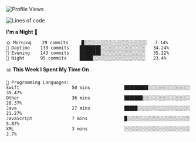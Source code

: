 <!--START_SECTION:waka-->
![Profile Views](http://img.shields.io/badge/Profile%20Views-0-blue)

![Lines of code](https://img.shields.io/badge/From%20Hello%20World%20I%27ve%20Written-150955%20lines%20of%20code-blue)

**I'm a Night 🦉** 

```text
🌞 Morning    29 commits     █░░░░░░░░░░░░░░░░░░░░░░░░   7.14% 
🌆 Daytime    139 commits    ████████░░░░░░░░░░░░░░░░░   34.24% 
🌃 Evening    143 commits    ████████░░░░░░░░░░░░░░░░░   35.22% 
🌙 Night      95 commits     █████░░░░░░░░░░░░░░░░░░░░   23.4%

```


📊 **This Week I Spent My Time On** 

```text
💬 Programming Languages: 
Swift                    50 mins             █████████░░░░░░░░░░░░░░░░   39.47% 
Other                    36 mins             ███████░░░░░░░░░░░░░░░░░░   28.37% 
Java                     27 mins             █████░░░░░░░░░░░░░░░░░░░░   21.27% 
JavaScript               7 mins              █░░░░░░░░░░░░░░░░░░░░░░░░   5.87% 
XML                      3 mins              ░░░░░░░░░░░░░░░░░░░░░░░░░   2.7%

```


<!--END_SECTION:waka-->
